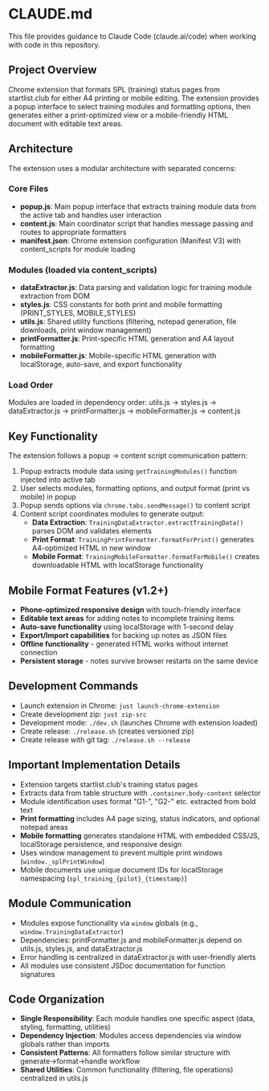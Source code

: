 # CLAUDE.md

This file provides guidance to Claude Code (claude.ai/code) when working with code in this repository.

## Project Overview
Chrome extension that formats SPL (training) status pages from startlist.club for either A4 printing or mobile editing. The extension provides a popup interface to select training modules and formatting options, then generates either a print-optimized view or a mobile-friendly HTML document with editable text areas.

## Architecture
The extension uses a modular architecture with separated concerns:

### Core Files
- **popup.js**: Main popup interface that extracts training module data from the active tab and handles user interaction
- **content.js**: Main coordinator script that handles message passing and routes to appropriate formatters
- **manifest.json**: Chrome extension configuration (Manifest V3) with content_scripts for module loading

### Modules (loaded via content_scripts)
- **dataExtractor.js**: Data parsing and validation logic for training module extraction from DOM
- **styles.js**: CSS constants for both print and mobile formatting (PRINT_STYLES, MOBILE_STYLES)
- **utils.js**: Shared utility functions (filtering, notepad generation, file downloads, print window management)
- **printFormatter.js**: Print-specific HTML generation and A4 layout formatting
- **mobileFormatter.js**: Mobile-specific HTML generation with localStorage, auto-save, and export functionality

### Load Order
Modules are loaded in dependency order: utils.js → styles.js → dataExtractor.js → printFormatter.js → mobileFormatter.js → content.js

## Key Functionality
The extension follows a popup → content script communication pattern:
1. Popup extracts module data using `getTrainingModules()` function injected into active tab
2. User selects modules, formatting options, and output format (print vs mobile) in popup
3. Popup sends options via `chrome.tabs.sendMessage()` to content script
4. Content script coordinates modules to generate output:
   - **Data Extraction**: `TrainingDataExtractor.extractTrainingData()` parses DOM and validates elements
   - **Print Format**: `TrainingPrintFormatter.formatForPrint()` generates A4-optimized HTML in new window
   - **Mobile Format**: `TrainingMobileFormatter.formatForMobile()` creates downloadable HTML with localStorage functionality

## Mobile Format Features (v1.2+)
- **Phone-optimized responsive design** with touch-friendly interface
- **Editable text areas** for adding notes to incomplete training items
- **Auto-save functionality** using localStorage with 1-second delay
- **Export/Import capabilities** for backing up notes as JSON files
- **Offline functionality** - generated HTML works without internet connection
- **Persistent storage** - notes survive browser restarts on the same device

## Development Commands
- Launch extension in Chrome: `just launch-chrome-extension`
- Create development zip: `just zip-src`
- Development mode: `./dev.sh` (launches Chrome with extension loaded)
- Create release: `./release.sh` (creates versioned zip)
- Create release with git tag: `./release.sh --release`

## Important Implementation Details
- Extension targets startlist.club's training status pages
- Extracts data from table structure with `.container.body-content` selector
- Module identification uses format "G1-", "G2-" etc. extracted from bold text
- **Print formatting** includes A4 page sizing, status indicators, and optional notepad areas
- **Mobile formatting** generates standalone HTML with embedded CSS/JS, localStorage persistence, and responsive design
- Uses window management to prevent multiple print windows (`window._splPrintWindow`)
- Mobile documents use unique document IDs for localStorage namespacing (`spl_training_{pilot}_{timestamp}`)

## Module Communication
- Modules expose functionality via `window` globals (e.g., `window.TrainingDataExtractor`)
- Dependencies: printFormatter.js and mobileFormatter.js depend on utils.js, styles.js, and dataExtractor.js
- Error handling is centralized in dataExtractor.js with user-friendly alerts
- All modules use consistent JSDoc documentation for function signatures

## Code Organization
- **Single Responsibility**: Each module handles one specific aspect (data, styling, formatting, utilities)
- **Dependency Injection**: Modules access dependencies via window globals rather than imports
- **Consistent Patterns**: All formatters follow similar structure with generate→format→handle workflow
- **Shared Utilities**: Common functionality (filtering, file operations) centralized in utils.js